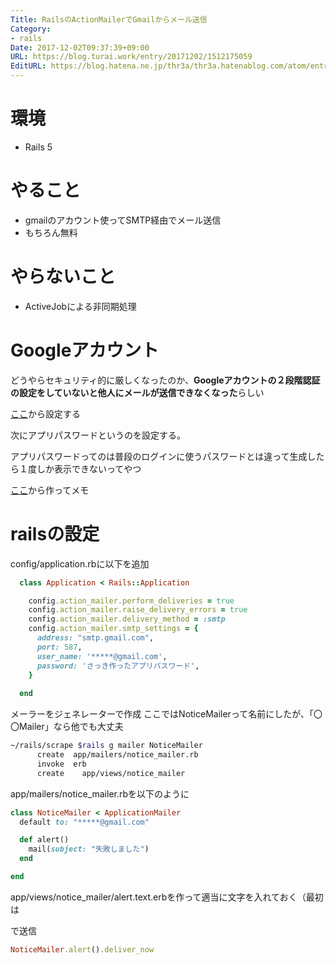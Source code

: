 ```yaml
---
Title: RailsのActionMailerでGmailからメール送信
Category:
- rails
Date: 2017-12-02T09:37:39+09:00
URL: https://blog.turai.work/entry/20171202/1512175059
EditURL: https://blog.hatena.ne.jp/thr3a/thr3a.hatenablog.com/atom/entry/8599973812322911170
---
```


# 環境

- Rails 5

# やること

- gmailのアカウント使ってSMTP経由でメール送信
- もちろん無料

# やらないこと

- ActiveJobによる非同期処理

# Googleアカウント

どうやらセキュリティ的に厳しくなったのか、**Googleアカウントの２段階認証の設定をしていないと他人にメールが送信できなくなった**らしい

[ここ](https://myaccount.google.com/signinoptions/two-step-verification/enroll-welcome)から設定する

次にアプリパスワードというのを設定する。

アプリパスワードってのは普段のログインに使うパスワードとは違って生成したら１度しか表示できないってやつ

[ここ](https://security.google.com/settings/security/apppasswords)から作ってメモ

# railsの設定

config/application.rbに以下を追加

```ruby
  class Application < Rails::Application

    config.action_mailer.perform_deliveries = true
    config.action_mailer.raise_delivery_errors = true
    config.action_mailer.delivery_method = :smtp
    config.action_mailer.smtp_settings = {
      address: "smtp.gmail.com",
      port: 587,
      user_name: '*****@gmail.com',
      password: 'さっき作ったアプリパスワード',
    }
    
  end
```

メーラーをジェネレーターで作成 ここではNoticeMailerって名前にしたが、「〇〇Mailer」なら他でも大丈夫

```sh
~/rails/scrape $rails g mailer NoticeMailer
      create  app/mailers/notice_mailer.rb
      invoke  erb
      create    app/views/notice_mailer
```

app/mailers/notice_mailer.rbを以下のように

```ruby
class NoticeMailer < ApplicationMailer
  default to: "*****@gmail.com"

  def alert()
    mail(subject: "失敗しました")
  end

end
```

app/views/notice_mailer/alert.text.erbを作って適当に文字を入れておく（最初は


で送信

```ruby
NoticeMailer.alert().deliver_now
```
